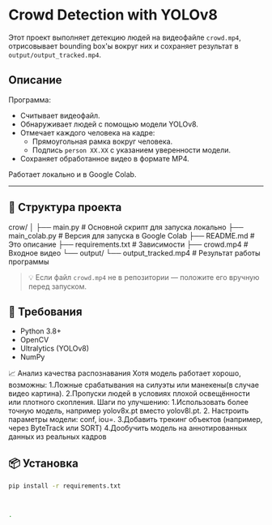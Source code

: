# Crowd Detection with YOLOv8

Этот проект выполняет детекцию людей на видеофайле `crowd.mp4`, отрисовывает bounding box'ы вокруг них и сохраняет результат в `output/output_tracked.mp4`.

## Описание

Программа:
- Считывает видеофайл.
- Обнаруживает людей с помощью модели YOLOv8.
- Отмечает каждого человека на кадре: 
  - Прямоугольная рамка вокруг человека.
  - Подпись `person XX.XX` с указанием уверенности модели.
- Сохраняет обработанное видео в формате MP4.

Работает локально и в Google Colab.

---

## 📁 Структура проекта
crow/
│
├── main.py # Основной скрипт для запуска локально
├── main_colab.py # Версия для запуска в Google Colab
├── README.md # Это описание
├── requirements.txt # Зависимости
├── crowd.mp4 # Входное видео 
└── output/
└── output_tracked.mp4 # Результат работы программы


> 💡 Если файл `crowd.mp4` не в репозитории — положите его вручную перед запуском.



## 🧰 Требования

- Python 3.8+
- OpenCV
- Ultralytics (YOLOv8)
- NumPy

📈 Анализ качества распознавания
Хотя модель работает хорошо, возможны:
1.Ложные срабатывания на силуэты или манекены(в случае видео картина).
2.Пропуски людей в условиях плохой освещённости или плотного скопления.
Шаги по улучшению:
1.Использовать более точную модель, например yolov8x.pt вместо yolov8l.pt.
2. Настроить параметры модели: conf, iou=.
3.Добавить трекинг объектов (например, через ByteTrack или SORT) 
4.Дообучить модель на аннотированных данных из реальных кадров 

## 📦 Установка

```bash
pip install -r requirements.txt



.
